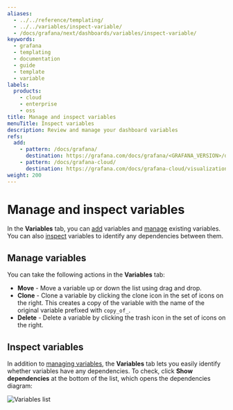 ```yaml
---
aliases:
  - ../../reference/templating/
  - ../../variables/inspect-variable/
  - /docs/grafana/next/dashboards/variables/inspect-variable/
keywords:
  - grafana
  - templating
  - documentation
  - guide
  - template
  - variable
labels:
  products:
    - cloud
    - enterprise
    - oss
title: Manage and inspect variables
menuTitle: Inspect variables
description: Review and manage your dashboard variables
refs:
  add:
    - pattern: /docs/grafana/
      destination: https://grafana.com/docs/grafana/<GRAFANA_VERSION>/dashboards/variables/add-template-variables/
    - pattern: /docs/grafana-cloud/
      destination: https://grafana.com/docs/grafana-cloud/visualizations/dashboards/variables/add-template-variables/
weight: 200
---
```


# Manage and inspect variables

In the **Variables** tab, you can [add](ref:add) variables and [manage](#manage-variables) existing variables. You can also [inspect](#inspect-variables) variables to identify any dependencies between them. <!--whether a variable is being referenced (or used) in other variables or dashboard.-->

## Manage variables

You can take the following actions in the **Variables** tab:

- **Move** - Move a variable up or down the list using drag and drop.
- **Clone** - Clone a variable by clicking the clone icon in the set of icons on the right. This creates a copy of the variable with the name of the original variable prefixed with `copy_of_`.
- **Delete** - Delete a variable by clicking the trash icon in the set of icons on the right.

## Inspect variables

In addition to [managing variables](#manage-variables), the **Variables** tab lets you easily identify whether variables have any dependencies. To check, click **Show dependencies** at the bottom of the list, which opens the dependencies diagram:

<!-- Update and comment this back in when the reference functionality is working again

The variables page lets you easily identify whether a variable is being referenced (or used) in other variables or dashboard. In addition, you can also [add](ref:add) and [manage variables](#manage-variables) on this page.

![Variables list](/static/img/docs/variables-templates/variables-list-7-4.png)

Any variable that is referenced or used has a green check mark next to it, while unreferenced variables have a orange caution icon next to them.

![Variables list](/static/img/docs/variables-templates/variable-not-referenced-7-4.png)

In addition, all referenced variables have a dependency icon next to the green check mark. You can click on the icon to view the dependency map. The dependency map can be moved. You can zoom in out with mouse wheel or track pad equivalent.-->

![Variables list](/static/img/docs/variables-templates/dependancy-map-7-4.png)
